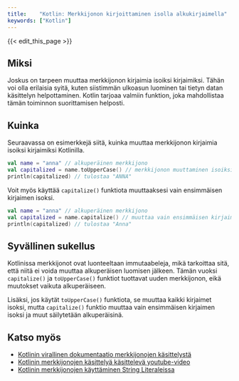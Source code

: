 ```yaml
---
title:    "Kotlin: Merkkijonon kirjoittaminen isolla alkukirjaimella"
keywords: ["Kotlin"]
---
```


{{< edit_this_page >}}

## Miksi

Joskus on tarpeen muuttaa merkkijonon kirjaimia isoiksi kirjaimiksi. Tähän voi olla erilaisia syitä, kuten siistimmän ulkoasun luominen tai tietyn datan käsittelyn helpottaminen. Kotlin tarjoaa valmiin funktion, joka mahdollistaa tämän toiminnon suorittamisen helposti.

## Kuinka

Seuraavassa on esimerkkejä siitä, kuinka muuttaa merkkijonon kirjaimia isoiksi kirjaimiksi Kotlinilla.

```Kotlin
val name = "anna" // alkuperäinen merkkijono
val capitalized = name.toUpperCase() // merkkijonon muuttaminen isoiksi kirjaimiksi
println(capitalized) // tulostaa "ANNA"
```

Voit myös käyttää `capitalize()` funktiota muuttaaksesi vain ensimmäisen kirjaimen isoksi.

```Kotlin
val name = "anna" // alkuperäinen merkkijono
val capitalized = name.capitalize() // muuttaa vain ensimmäisen kirjaimen isoksi
println(capitalized) // tulostaa "Anna"
```

## Syvällinen sukellus

Kotlinissa merkkijonot ovat luonteeltaan immutaabeleja, mikä tarkoittaa sitä, että niitä ei voida muuttaa alkuperäisen luomisen jälkeen. Tämän vuoksi `capitalize()` ja `toUpperCase()` funktiot tuottavat uuden merkkijonon, eikä muutokset vaikuta alkuperäiseen.

Lisäksi, jos käytät `toUpperCase()` funktiota, se muuttaa kaikki kirjaimet isoksi, mutta `capitalize()` funktio muuttaa vain ensimmäisen kirjaimen isoksi ja muut säilytetään alkuperäisinä.

## Katso myös

- [Kotlinin virallinen dokumentaatio merkkijonojen käsittelystä](https://kotlinlang.org/api/latest/jvm/stdlib/kotlin.text/index.html)
- [Kotlinin merkkijonojen käsittelyä käsittelevä youtube-video](https://www.youtube.com/watch?v=kz_o6TRy5Oo)
- [Kotlinin merkkijonojen käyttäminen String Literaleissa](https://www.codeproject.com/tips/1255096/string-handling-in-kotlin-part-2-plusing-string-l?display=Print)